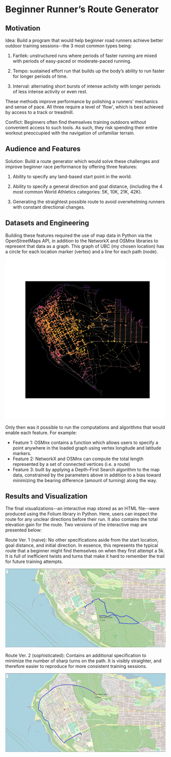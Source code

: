 # Beginner Runner’s Route Generator

## Motivation
Idea: Build a program that would help beginner road runners achieve better outdoor training sessions--the 3 most common types being:

1. Fartlek: unstructured runs where periods of faster running are mixed with periods of easy-paced or moderate-paced running.

2. Tempo: sustained effort run that builds up the body’s ability to run faster for longer periods of time.

3. Interval: alternating short bursts of intense activity with longer periods of less intense activity or even rest.

These methods improve performance by polishing a runners' mechanics and sense of pace. All three require a level of 'flow', which is best achieved by access to a track or treadmill. 

Conflict: Beginners often find themselves training outdoors without convenient access to such tools. As such, they risk spending their entire workout preoccupied with the navigation of unfamiliar terrain. 

## Audience and Features
Solution: Build a route generator which would solve these challenges and improve beginner race performance by offering three features:

1. Ability to specify any land-based start point in the world.

2. Ability to specify a general direction and goal distance, (including the 4 most common World Athletics categories: 5K, 10K, 21K, 42K).

3. Generating the straightest possible route to avoid overwhelming runners with constant directional changes.

## Datasets and Engineering
Building these features required the use of map data in Python via the OpenStreetMaps API, in addition to the NetworkX and OSMnx libraries to represent that data as a graph. This graph of UBC (my chosen location) has a circle for each location marker (vertex) and a line for each path (node). 

![](https://github.com/mattguev/cool-runnings/blob/main/ubc_map_elevation.png?raw=true)

Only then was it possible to run the computations and algorithms that would enable each feature. For example:
- Feature 1: OSMnx contains a function which allows users to specify a point anywhere in the loaded graph using vertex longitude and latitude markers.
- Feature 2: NetworkX and OSMnx can compute the total length represented by a set of connected vertices (i.e. a route)
- Feature 3: built by applying a Depth-First Search algorithm to the map data, constrained by the parameters above in addition to a bias toward minimizing the bearing difference (amount of turning) along the way.

## Results and Visualization
The final visualizations--an interactive map stored as an HTML file--were produced using the Folium library in Python. Here, users can inspect the route for any unclear directions before their run. It also contains the total elevation gain for the route. Two versions of the interactive map are presented below:

Route Ver. 1 (naive): No other specifications aside from the start location, goal distance, and initial direction. In essence, this represents the typical route that a beginner might find themselves on when they first attempt a 5k. It is full of inefficient twists and turns that make it hard to remember the trail for future training attempts.

![](https://github.com/mattguev/cool-runnings/blob/main/UBCnaive_5k.JPG?raw=true)

Route Ver. 2 (sophisticated): Contains an additional specification to minimize the number of sharp turns on the path. It is visibly straighter, and therefore easier to reproduce for more consistent training sessions. 

![](https://github.com/mattguev/cool-runnings/blob/main/UBCroute_5k.JPG?raw=true)

